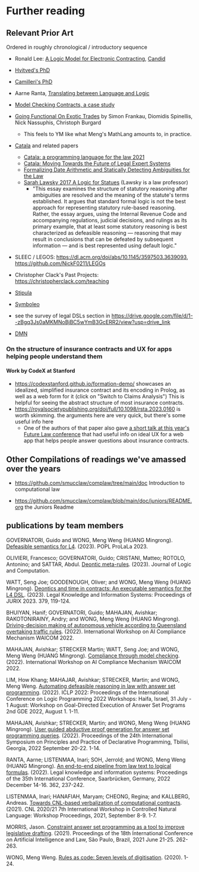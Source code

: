 # Further reading

## Relevant Prior Art

Ordered in roughly chronological / introductory sequence

- Ronald Lee: [A Logic Model for Electronic Contracting](https://drive.google.com/file/d/1G6m1cDqu2JuVh3ySEfM-5PfiWZ90TvbO/view?usp=drive_link), [Candid](https://drive.google.com/file/d/1K8bZP8GphlT_YX7kR-nadVwcxNHMswTe/view?usp=drive_link)

- [Hvitved's PhD](https://drive.google.com/file/d/1sLmVMZqHhQDzj8dikKt-8CNemF-nGCn1/view?usp=drive_link)

- [Camilleri's PhD](https://drive.google.com/file/d/15qyDzov2_Ohr4iK7xiFR_5hI49stcrHJ/view?usp=drive_link)

- Aarne Ranta, [Translating between Language and Logic](https://drive.google.com/file/d/1q__9Dw_u0wTF5At7CvvsLp9Y6h2KFfZB/view?usp=drive_link)

- [Model Checking Contracts, a case study](https://drive.google.com/file/d/1a9ptQlFHvHWjZr7SLsl01HHH-f1xAWJG/view?usp=drive_link)

- [Going Functional On Exotic Trades](https://www.arbitrary.name/papers/fpf.pdf) by Simon Frankau, Diomidis Spinellis, Nick Nassuphis, Christoph Burgard
  - This feels to YM like what Meng's MathLang amounts to, in practice.

- [Catala](https://catala-lang.org/) and related papers
  - [Catala: a programming language for the law 2021](https://hal.inria.fr/hal-03159939)
  - [Catala: Moving Towards the Future of Legal Expert Systems](https://hal.inria.fr/hal-02936606)
  - [Formalizing Date Arithmetic and Statically Detecting Ambiguities for the Law](https://rmonat.fr/data/pubs/2024/2024-04-08_esop_dates.pdf)
  - [Sarah Lawsky 2017 A Logic for Statues](https://papers.ssrn.com/sol3/papers.cfm?abstract_id=3088206) (Lawsky is a law professor)
    - "This essay examines the structure of statutory reasoning after ambiguities are resolved and the meaning of the statute's terms established. It argues that standard formal logic is not the best approach for representing statutory rule-based reasoning. Rather, the essay argues, using the Internal Revenue Code and accompanying regulations, judicial decisions, and rulings as its primary example, that at least some statutory reasoning is best characterized as defeasible reasoning — reasoning that may result in conclusions that can be defeated by subsequent information — and is best represented using default logic."

- SLEEC / LEGOS: <https://dl.acm.org/doi/abs/10.1145/3597503.3639093>, <https://github.com/NickF0211/LEGOs>

- Christopher Clack's Past Projects: <https://christopherclack.com/teaching>

- [Stipula](https://cris.unibo.it/handle/11585/896616)

- [Symboleo](https://drive.google.com/file/d/1lY9Nnn9NfjWp1j4ji6_NmkcQcKOXcJR6/view?usp=drive_link)

- see the survey of legal DSLs section in <https://drive.google.com/file/d/1--zBgq3Js0aMKMNoBjBC5wYmB3GcERR2/view?usp=drive_link>

- [DMN](https://camunda.com/dmn/)

### On the structure of insurance contracts and UX for apps helping people understand them

#### Work by CodeX at Stanford

- <https://codexstanford.github.io/formation-demo/> showcases an idealized, simplified insurance contract and its encoding in Prolog, as well as a web form for it (click on "Switch to Claims Analysis") This is helpful for seeing the abstract structure of most insurance contracts.
- <https://royalsocietypublishing.org/doi/full/10.1098/rsta.2023.0160> is worth skimming. the arguments here are very quick, but there's some useful info here
  - One of the authors of that paper also gave [a short talk at this year's Future Law conference](https://www.youtube.com/watch?v=8LoXaybqV20&list=PL-_-ZiMvHNVL9WUAep39Y9-R8xl7lS4pG&index=5) that had useful info on ideal UX for a web app that helps people answer questions about insurance contracts.

## Other Compilations of readings we've amassed over the years

- <https://github.com/smucclaw/complaw/tree/main/doc> Introduction to computational law

- <https://github.com/smucclaw/complaw/blob/main/doc/juniors/README.org> the Juniors Readme

## publications by team members

GOVERNATORI, Guido and WONG, Meng Weng (HUANG Mingrong). [Defeasible semantics for L4](https://ink.library.smu.edu.sg/cclaw/5). (2023). POPL ProLaLa 2023.

OLIVIERI, Francesco; GOVERNATORI, Guido; CRISTANI, Matteo; ROTOLO, Antonino; and SATTAR, Abdul. [Deontic meta-rules](https://ink.library.smu.edu.sg/cclaw/8). (2023). Journal of Logic and Computation.

WATT, Seng Joe; GOODENOUGH, Oliver; and WONG, Meng Weng (HUANG Mingrong). [Deontics and time in contracts: An executable semantics for the L4 DSL](https://ink.library.smu.edu.sg/sol_research/4367). (2023). Legal Knowledge and Information Systems: Proceedings of JURIX 2023. 379, 119-124.

BHUIYAN, Hanif; GOVERNATORI, Guido; MAHAJAN, Avishkar; RAKOTONIRAINY, Andry; and WONG, Meng Weng (HUANG Mingrong). [Driving-decision making of autonomous vehicle according to Queensland overtaking traffic rules](https://ink.library.smu.edu.sg/cclaw/4). (2022). International Workshop on AI Compliance Mechanism WAICOM 2022.

MAHAJAN, Avishkar; STRECKER Martin; WATT, Seng Joe; and WONG, Meng Weng (HUANG Mingrong).
[Compliance through model checking](https://ink.library.smu.edu.sg/cclaw/3). (2022). International Workshop on AI Compliance Mechanism WAICOM 2022.

LIM, How Khang; MAHAJAR, Avishkar; STRECKER, Martin; and WONG, Meng Weng. [Automating defeasible reasoning in law with answer set programming](https://ink.library.smu.edu.sg/cclaw/1). (2022). ICLP 2022: Proceedings of the International Conference on Logic Programming 2022 Workshops: Haifa, Israel, 31 July - 1 August: Workshop on Goal-Directed Execution of Answer Set Programs 2nd GDE 2022, August 1. 1-11.

MAHAJAN, Avishkar; STRECKER, Martin; and WONG, Meng Weng (HUANG Mingrong). [User guided abductive proof generation for answer set programming queries](https://ink.library.smu.edu.sg/sol_research/3995). (2022). Proceedings of the 24th International Symposium on Principles and Practice of Declarative Programming, Tbilisi, Georgia, 2022 September 20-22. 1-14.

RANTA, Aarne; LISTENMAA, Inari; SOH, Jerrold; and WONG, Meng Weng (HUANG Mingrong). [An end-to-end pipeline from law text to logical formulas](https://ink.library.smu.edu.sg/sol_research/4041). (2022). Legal knowledge and information systems: Proceedings of the 35th International Conference, Saarbrücken, Germany, 2022 December 14-16. 362, 237-242.

LISTENMAA, Inari; HANAFIAH, Maryam; CHEONG, Regina; and KALLBERG, Andreas. [Towards CNL-based verbalization of computational contracts](https://ink.library.smu.edu.sg/cclaw/2). (2021). CNL 2020/21 7th International Workshop in Controlled Natural Language: Workshop Proceedings, 2021, September 8-9. 1-7.

MORRIS, Jason. [Constraint answer set programming as a tool to improve legislative drafting](https://ink.library.smu.edu.sg/cclaw/7). (2021). Proceedings of the 18th International Conference on Artificial Intelligence and Law, São Paulo, Brazil, 2021 June 21-25. 262-263.

WONG, Meng Weng. [Rules as code: Seven levels of digitisation](https://ink.library.smu.edu.sg/sol_research/3093). (2020). 1-24.
